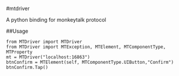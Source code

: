 #mtdriver

A python binding for monkeytalk protocol

##Usage
```
from MTDriver import MTDriver
from MTDriver import MTException, MTElement, MTComponentType, MTProperty
mt = MTDriver("localhost:16863")
btnConfirm = MTElement(self, MTComponentType.UIButton,"Confirm")
btnConfirm.Tap()
```
